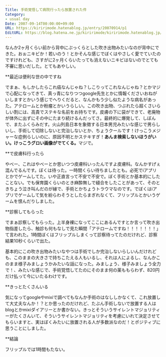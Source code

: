 ```yaml
---
Title: 手術覚悟して病院行ったら放置された件
Category:
- usual day
Date: 2007-09-14T00:00:00+09:00
URL: https://kiririmode.hatenablog.jp/entry/20070914/p1
EditURL: https://blog.hatena.ne.jp/kiririmode/kiririmode.hatenablog.jp/atom/entry/8454420450078216794
---
```



なんか2ヶ月くらい前から背中にぷっくらとした吹き出物みたいなのが背中にできた。おぉニキビか！若いのう！とかそんな感じでぼくはやさしく愛でていたのですけれども、さすがに2ヶ月くらいたっても消えないニキビはないのでとても不審に思いだした。とてもあやしい。

**最近は便利な世の中ですね

でまぁ、もしかしたらこれ癌なんじゃね？しこりってこれなんじゃね？とかマジで心配になってきて、真っ青になりつつgoogle先生とかに情報くださいおねがいしますとかいう感じでへりくだると、なんかもう少し似たような病名があった。アテロームとか粉瘤とかいうらしい。この吹き出物、つぶれたら超くさいらしい割には、高貴でステキな名前をお持ちです。皮膚の下に袋ができて、老廃物が体外に出ずにその中にたまり続けるんだってさ。最終的に爆発して、しぼんで、またふくらみだす。火山列島日本を象徴する日本男児みたいな感じで男らしいし、手術して切除しないと完治しないとか、ちょうクールです！けっこうメジャーな症例らしいのに、原因不明とかステキすぎ！<span style="font-weight:bold;">あんま検索しないほうがいい。けっこうグロい画像がでてくる。</span>マジで。

**で皮膚科行ったら

やべー、これはやべーとか思いつつ皮膚科いったんですよ皮膚科。なんかすげぇ混んでるんです。ぼくは待った。一時間くらい待ちましたとも。必死でiアプリとかでゲームしてた。いや正直言って不安で不安で。ぼく手術とか基本的にしたことない。でも保育園くらいのとき麻酔無しで縫合をしたことがあって、そのときちょう泣き叫んだのが縁で、手術とかちょうトラウマなのです。でぼくはiアプリでゲームして気を紛らわそうとしたらまぎれなくて、フリップルとかいうゲームを恨んだりしました。

**診察してもらった

でまぁ診察してもらった。上半身裸になってここにあるんですとか言って吹き出物指差したら、触診も何もなしで見た瞬間「アテロームですね！！！！！！！」て言われた。1時間ぼくはフリップルしまくって診察待ってたのだけれど、診察結果10秒くらいで出た。


基本的にこの吹き出物みたいなやつは手術でしか完治しないらしいんだけれども、このままの大きさで持ちこたえる人もいるし、それは人によるし、なんかこのまま様子みましょうかみたいな話になった。みましょう、様子みましょう全力で！、みたいな感じで、手術覚悟してたのにそのまま何の薬ももらわず、820円だけ払って今にいたるわけです。

**きっとたくさんいる

気になってgoogleやmixiで調べてもなんか手術のはなししかなくて、これ放置して大丈夫なんか！？とか思ったのだけれど、たぶん手術しないで放置する人はblogとかmixiダイアリーとか書かない。きっとそういうサイレントマジョリティーがたくさんいて、そういうサイレントマジョリティを考慮にいれて決定させてもらいますと、実はぼくみたいに放置される人が多数派なのだ！とポジティブに思うことにしました。

**結論

フリップルでは1時間もたない。
